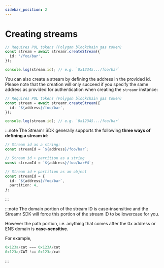 ```yaml
---
sidebar_position: 2
---
```


# Creating streams
```ts
// Requires POL tokens (Polygon blockchain gas token)
const stream = await streamr.createStream({
  id: '/foo/bar',
});

console.log(stream.id); // e.g. `0x12345.../foo/bar`
```

You can also create a stream by defining the address in the provided id. Please note that the creation will only succeed if you specify the same address as provided for authentication when creating the `streamr` instance:

```ts
// Requires POL tokens (Polygon blockchain gas token)
const stream = await streamr.createStream({
  id: `${address}/foo/bar`,
});

console.log(stream.id); // e.g. `0x12345.../foo/bar`
```

:::note
The Streamr SDK generally supports the following **three ways of defining a stream id**:

```ts
// Stream id as a string:
const streamId = `${address}/foo/bar`;

// Stream id + partition as a string
const streamId = `${address}/foo/bar#4`;

// Stream id + partition as an object
const streamId = {
  id: `${address}/foo/bar`,
  partition: 4,
};
```
:::

:::note
The domain portion of the stream ID is case-insensitive and the Streamr SDK will force this portion of the stream ID to be lowercase for you.

However the path portion, i.e. anything that comes after the 0x address or ENS domain is **case-sensitive**.

For example,
```ts
0x123a/cat === 0x123A/cat
0x123a/CAT !== 0x123a/cat
```
:::

